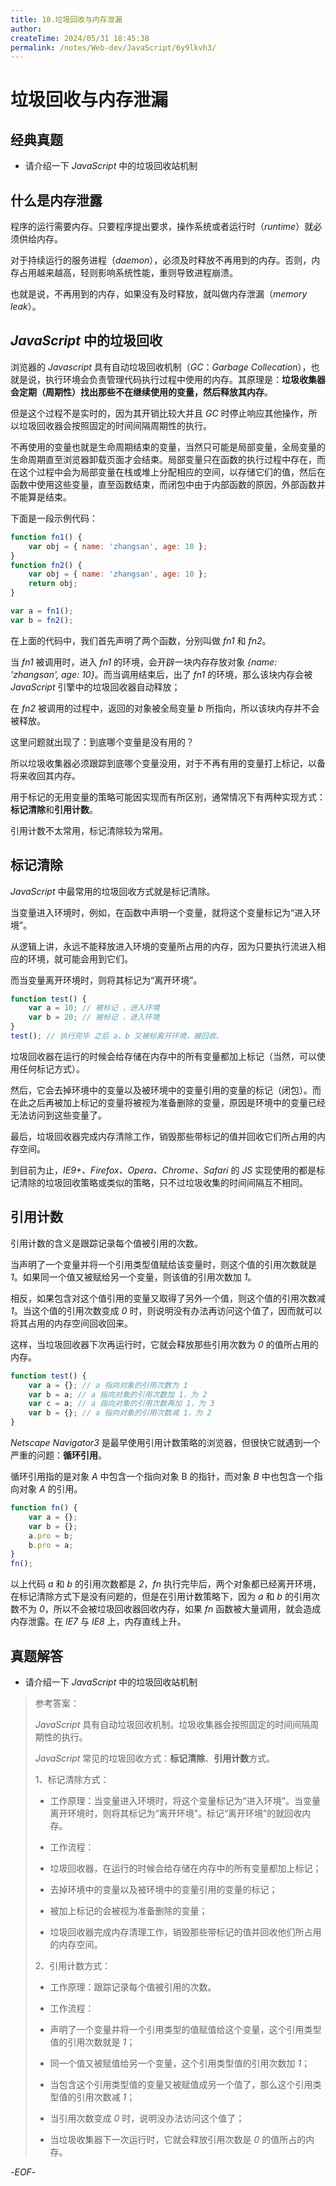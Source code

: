 ```yaml
---
title: 10.垃圾回收与内存泄漏
author:
createTime: 2024/05/31 18:45:38
permalink: /notes/Web-dev/JavaScript/6y9lkvh3/
---
```

# 垃圾回收与内存泄漏

## 经典真题

- 请介绍一下 _JavaScript_ 中的垃圾回收站机制

## 什么是内存泄露

程序的运行需要内存。只要程序提出要求，操作系统或者运行时（_runtime_）就必须供给内存。

对于持续运行的服务进程（_daemon_），必须及时释放不再用到的内存。否则，内存占用越来越高，轻则影响系统性能，重则导致进程崩溃。

也就是说，不再用到的内存，如果没有及时释放，就叫做内存泄漏（_memory leak_）。

## _JavaScript_ 中的垃圾回收

浏览器的 _Javascript_ 具有自动垃圾回收机制（_GC_：_Garbage Collecation_），也就是说，执行环境会负责管理代码执行过程中使用的内存。其原理是：**垃圾收集器会定期（周期性）找出那些不在继续使用的变量，然后释放其内存**。

但是这个过程不是实时的，因为其开销比较大并且 _GC_ 时停止响应其他操作，所以垃圾回收器会按照固定的时间间隔周期性的执行。

不再使用的变量也就是生命周期结束的变量，当然只可能是局部变量，全局变量的生命周期直至浏览器卸载页面才会结束。局部变量只在函数的执行过程中存在，而在这个过程中会为局部变量在栈或堆上分配相应的空间，以存储它们的值，然后在函数中使用这些变量，直至函数结束，而闭包中由于内部函数的原因，外部函数并不能算是结束。

下面是一段示例代码：

```js
function fn1() {
	var obj = { name: 'zhangsan', age: 10 };
}
function fn2() {
	var obj = { name: 'zhangsan', age: 10 };
	return obj;
}

var a = fn1();
var b = fn2();
```

在上面的代码中，我们首先声明了两个函数，分别叫做 _fn1_ 和 _fn2_。

当 _fn1_ 被调用时，进入 _fn1_ 的环境，会开辟一块内存存放对象 _{name: 'zhangsan', age: 10}_。而当调用结束后，出了 _fn1_ 的环境，那么该块内存会被 _JavaScript_ 引擎中的垃圾回收器自动释放；

在 _fn2_ 被调用的过程中，返回的对象被全局变量 _b_ 所指向，所以该块内存并不会被释放。

这里问题就出现了：到底哪个变量是没有用的？

所以垃圾收集器必须跟踪到底哪个变量没用，对于不再有用的变量打上标记，以备将来收回其内存。

用于标记的无用变量的策略可能因实现而有所区别，通常情况下有两种实现方式：**标记清除**和**引用计数**。

引用计数不太常用，标记清除较为常用。

## 标记清除

_JavaScript_ 中最常用的垃圾回收方式就是标记清除。

当变量进入环境时，例如，在函数中声明一个变量，就将这个变量标记为“进入环境”。

从逻辑上讲，永远不能释放进入环境的变量所占用的内存，因为只要执行流进入相应的环境，就可能会用到它们。

而当变量离开环境时，则将其标记为“离开环境”。

```js
function test() {
	var a = 10; // 被标记 ，进入环境
	var b = 20; // 被标记 ，进入环境
}
test(); // 执行完毕 之后 a、b 又被标离开环境，被回收。
```

垃圾回收器在运行的时候会给存储在内存中的所有变量都加上标记（当然，可以使用任何标记方式）。

然后，它会去掉环境中的变量以及被环境中的变量引用的变量的标记（闭包）。而在此之后再被加上标记的变量将被视为准备删除的变量，原因是环境中的变量已经无法访问到这些变量了。

最后，垃圾回收器完成内存清除工作，销毁那些带标记的值并回收它们所占用的内存空间。

到目前为止，_IE9+、Firefox、Opera、Chrome、Safari_ 的 _JS_ 实现使用的都是标记清除的垃圾回收策略或类似的策略，只不过垃圾收集的时间间隔互不相同。

## 引用计数

引用计数的含义是跟踪记录每个值被引用的次数。

当声明了一个变量并将一个引用类型值赋给该变量时，则这个值的引用次数就是 _1_。如果同一个值又被赋给另一个变量，则该值的引用次数加 _1_。

相反，如果包含对这个值引用的变量又取得了另外一个值，则这个值的引用次数减 _1_。当这个值的引用次数变成 _0_ 时，则说明没有办法再访问这个值了，因而就可以将其占用的内存空间回收回来。

这样，当垃圾回收器下次再运行时，它就会释放那些引用次数为 _0_ 的值所占用的内存。

```js
function test() {
	var a = {}; // a 指向对象的引用次数为 1
	var b = a; // a 指向对象的引用次数加 1，为 2
	var c = a; // a 指向对象的引用次数再加 1，为 3
	var b = {}; // a 指向对象的引用次数减 1，为 2
}
```

_Netscape Navigator3_ 是最早使用引用计数策略的浏览器，但很快它就遇到一个严重的问题：**循环引用**。

循环引用指的是对象 _A_ 中包含一个指向对象 B 的指针，而对象 _B_ 中也包含一个指向对象 _A_ 的引用。

```js
function fn() {
	var a = {};
	var b = {};
	a.pro = b;
	b.pro = a;
}
fn();
```

以上代码 _a_ 和 _b_ 的引用次数都是 _2_，_fn_ 执行完毕后，两个对象都已经离开环境，在标记清除方式下是没有问题的，但是在引用计数策略下，因为 _a_ 和 _b_ 的引用次数不为 _0_，所以不会被垃圾回收器回收内存，如果 _fn_ 函数被大量调用，就会造成内存泄露。在 _IE7_ 与 _IE8_ 上，内存直线上升。

## 真题解答

- 请介绍一下 _JavaScript_ 中的垃圾回收站机制

> 参考答案：
>
> _JavaScript_ 具有自动垃圾回收机制。垃圾收集器会按照固定的时间间隔周期性的执行。
>
> _JavaScript_ 常见的垃圾回收方式：**标记清除**、**引用计数**方式。
>
> 1、标记清除方式：
>
> - 工作原理：当变量进入环境时，将这个变量标记为“进入环境”。当变量离开环境时，则将其标记为“离开环境”。标记“离开环境”的就回收内存。
>
> - 工作流程：
>
> - 垃圾回收器，在运行的时候会给存储在内存中的所有变量都加上标记；
>
> - 去掉环境中的变量以及被环境中的变量引用的变量的标记；
>
> - 被加上标记的会被视为准备删除的变量；
>
> - 垃圾回收器完成内存清理工作，销毁那些带标记的值并回收他们所占用的内存空间。
>
> 2、引用计数方式：
>
> - 工作原理：跟踪记录每个值被引用的次数。
>
> - 工作流程：
>
> - 声明了一个变量并将一个引用类型的值赋值给这个变量，这个引用类型值的引用次数就是 _1_；
>
> - 同一个值又被赋值给另一个变量，这个引用类型值的引用次数加 _1_；
>
> - 当包含这个引用类型值的变量又被赋值成另一个值了，那么这个引用类型值的引用次数减 _1_；
>
> - 当引用次数变成 _0_ 时，说明没办法访问这个值了；
>
> - 当垃圾收集器下一次运行时，它就会释放引用次数是 _0_ 的值所占的内存。

-_EOF_-
